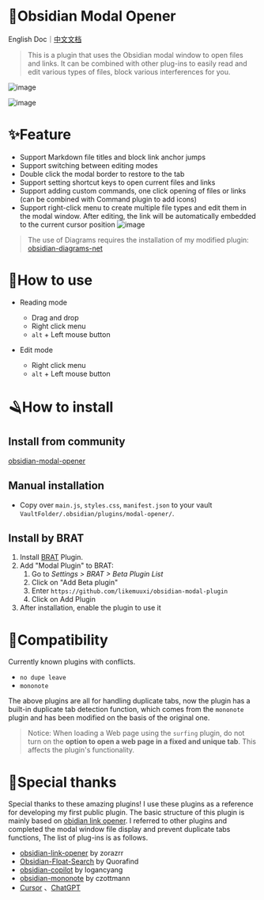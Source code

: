 # 🎉Obsidian Modal Opener

English Doc｜[中文文档](https://github.com/likemuuxi/obsidian-modal-plugin/blob/main/README-ZH.md)

> This is a plugin that uses the Obsidian modal window to open files and links.
> It can be combined with other plug-ins to easily read and edit various types of files, block various interferences for you.

![image](https://github.com/user-attachments/assets/dd59221d-701e-4ca6-9235-807c2b5ea1fa)

![image](https://github.com/user-attachments/assets/f826b237-f1b9-4b3a-bf1b-2b2c43a32325)

# ✨Feature

- Support Markdown file titles and block link anchor jumps
- Support switching between editing modes
- Double click the modal border to restore to the tab
- Support setting shortcut keys to open current files and links
- Support adding custom commands, one click opening of files or links (can be combined with Command plugin to add icons)
- Support right-click menu to create multiple file types and edit them in the modal window. After editing, the link will be automatically embedded to the current cursor position
  ![image](https://github.com/user-attachments/assets/a6303d46-10a1-4f82-a758-5dd6ddfbec40)

> The use of Diagrams requires the installation of my modified plugin: [obsidian-diagrams-net](https://github.com/likemuuxi/obsidian-diagrams-net)

# 🎯How to use

- Reading mode

  - Drag and drop
  - Right click menu
  - `alt` + Left mouse button
- Edit mode

  - Right click menu
  - `alt` + Left mouse button

# 🪒How to install

## Install from community

[obsidian-modal-opener](https://obsidian.md/plugins?id=modal-opener)

## Manual installation

- Copy over `main.js`, `styles.css`, `manifest.json` to your vault `VaultFolder/.obsidian/plugins/modal-opener/`.

## Install by BRAT

1. Install [BRAT](https://github.com/TfTHacker/obsidian42-brat) Plugin.
2. Add "Modal Plugin" to BRAT:
   1. Go to *Settings > BRAT > Beta Plugin List*
   2. Click on "Add Beta plugin"
   3. Enter `https://github.com/likemuuxi/obsidian-modal-plugin`
   4. Click on Add Plugin
3. After installation, enable the plugin to use it

# 🚧Compatibility

Currently known plugins with conflicts.

- `no dupe leave`
- `mononote`

The above plugins are all for handling duplicate tabs, now the plugin has a built-in duplicate tab detection function, which comes from the `mononote` plugin and has been modified on the basis of the original one.

> Notice: When loading a Web page using the `surfing` plugin, do not turn on the **option to open a web page in a fixed and unique tab**. This affects the plugin's functionality.

# 🥰Special thanks

Special thanks to these amazing plugins! I use these plugins as a reference for developing my first public plugin. The basic structure of this plugin is mainly based on [obidian link opener](https://github.com/zorazrr/obsidian-link-opener). I referred to other plugins and completed the modal window file display and prevent duplicate tabs functions, The list of plug-ins is as follows.

- [obsidian-link-opener](https://github.com/zorazrr/obsidian-link-opener) by zorazrr
- [Obsidian-Float-Search](https://github.com/Quorafind/Obsidian-Float-Search) by Quorafind
- [obsidian-copilot](https://github.com/logancyang/obsidian-copilot) by logancyang
- [obsidian-mononote](https://github.com/czottmann/obsidian-mononote/tree/main) by czottmann
- [Cursor](https://www.cursor.com/) 、[ChatGPT](https://chatgpt.com/)
